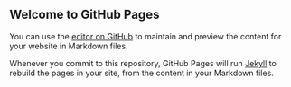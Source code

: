 ## Welcome to GitHub Pages

You can use the [editor on GitHub](https://github.com/anamika03/anamika03.github.io/edit/master/README.md) to maintain and preview the content for your website in Markdown files.

Whenever you commit to this repository, GitHub Pages will run [Jekyll](https://jekyllrb.com/) to rebuild the pages in your site, from the content in your Markdown files.

